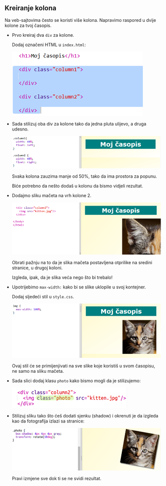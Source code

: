 ## Kreiranje kolona

Na veb-sajtovima često se koristi više kolona. Napravimo raspored u dvije kolone za tvoj časopis.

+ Prvo kreiraj dva `div` za kolone.
    
    Dodaj označeni HTML u `index.html`:
    
    ![screenshot](images/magazine-columns.png)

+ Sada stilizuj oba div za kolone tako da jedna pluta ulijevo, a druga udesno.
    
    ![screenshot](images/magazine-columns-style.png)
    
    Svaka kolona zauzima manje od 50%, tako da ima prostora za popunu.
    
    Biće potrebno da nešto dodaš u kolonu da bismo vidjeli rezultat.

+ Dodajmo sliku mačeta na vrh kolone 2.
    
    ![screenshot](images/magazine-kitten.png)
    
    Obrati pažnju na to da je slika mačeta postavljena otprilike na sredini stranice, u drugoj koloni.
    
    Izgleda, ipak, da je slika veća nego što bi trebalo!

+ Upotrijebimo `max-width:` kako bi se slike uklopile u svoj kontejner.
    
    Dodaj sljedeći stil u `style.css`.
    
    ![screenshot](images/magazine-img-width.png)
    
    Ovaj stil će se primijenjivati na sve slike koje koristiš u svom časopisu, ne samo na sliku mačeta.

+ Sada slici dodaj klasu `photo` kako bismo mogli da je stilizujemo:
    
    ![screenshot](images/magazine-photo.png)

+ Stilizuj sliku tako što ćeš dodati sjenku (shadow) i okrenuti je da izgleda kao da fotografija izlazi sa stranice:
    
    ![screenshot](images/magazine-photo-style.png)
    
    Pravi izmjene sve dok ti se ne svidi rezultat.